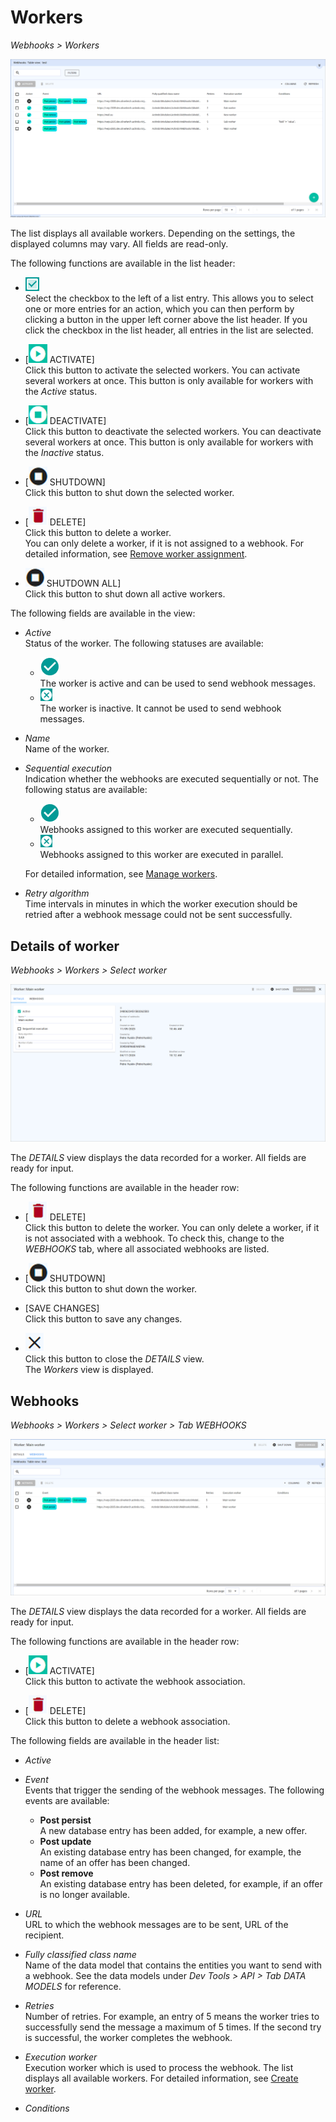 # Workers

*Webhooks > Workers*

![Workers](../../Assets/Screenshots/Webhooks/Webhooks/Webhooks.png "[workers]")

The list displays all available workers. Depending on the settings, the displayed columns may vary. All fields are read-only.

The following functions are available in the list header:

- ![Select](../../Assets/Icons/Checkbox03.png "[Select]")  
   Select the checkbox to the left of a list entry. This allows you to select one or more entries for an action, which you can then perform by clicking a button in the upper left corner above the list header.
    If you click the checkbox in the list header, all entries in the list are selected. 

- [![Activate](../../Assets/Icons/PlayCircle.png "[Activate]") ACTIVATE]   
    Click this button to activate the selected workers. You can activate several workers at once. <!---stimmt das?--> This button is only available for workers with the *Active* status.

- [![Deactivate](../../Assets/Icons/StopCircle02.png "[Deactivate]") DEACTIVATE]    
    Click this button to deactivate the selected workers. You can deactivate several workers at once. <!---stimmt das?--> This button is only available for workers with the *Inactive* status.

- [![Shutdown](../../Assets/Icons/StopCircle.png "[Shutdown]") SHUTDOWN]   
    Click this button to shut down the selected worker. <!--- You can shut down several workers at once?-->

- [![Delete](../../Assets/Icons/Trash10.png "[Delete]") DELETE]    
    Click this button to delete a worker. <!---You can delete several webhooks at once?-->   
    You can only delete a worker, if it is not assigned to a webhook. For detailed information, see [Remove worker assignment](../Integration/02_ManageWebhooks.md#remove-worker-assignment).

- ![Shutdown all](../../Assets/Icons/StopCircle.png "[Shutdown all]") SHUTDOWN ALL]   
    Click this button to shut down all active workers.

The following fields are available in the view:

- *Active*   
    Status of the worker. The following statuses are available:

    - ![Active](../../Assets/Icons/Check02.png "[Active]")    
        The worker is active and can be used to send webhook messages.
    - ![Inactive](../../Assets/Icons/Cross08.png "[Inactive]")   
        The worker is inactive. It cannot be used to send webhook messages.

- *Name*   
    Name of the worker.

- *Sequential execution*   
    Indication whether the webhooks are executed sequentially or not. The following status are available:
    - ![Sequential](../../Assets/Icons/Check02.png "[Sequential]")   
        Webhooks assigned to this worker are executed sequentially.
    - ![Parallel](../../Assets/Icons/Cross08.png "[Parallel]")  
        Webhooks assigned to this worker are executed in parallel.  

    For detailed information, see [Manage workers](../Integration/03_ManageWorkers.md).

- *Retry algorithm*   
    Time intervals in minutes in which the worker execution should be retried after a webhook message could not be sent successfully. 


## Details of worker

*Webhooks > Workers > Select worker*

![DETAILS](../../Assets/Screenshots/Webhooks/Workers/DetailsWorker.png "[DETAILS]")

The *DETAILS* view displays the data recorded for a worker.  All fields are ready for input.

The following functions are available in the header row:   

- [![Delete](../../Assets/Icons/Trash10.png "[Delete]") DELETE]   
    Click this button to delete the worker. 
    You can only delete a worker, if it is not associated with a webhook. To check this, change to the *WEBHOOKS* tab, where all associated webhooks are listed.

- [![Shutdown](../../Assets/Icons/StopCircle.png "[Shutdown all]") SHUTDOWN]   
    Click this button to shut down the worker.

- [SAVE CHANGES]    
    Click this button to save any changes.

- ![Close](../../Assets/Icons/Close02.png "[Close]")    
    Click this button to close the *DETAILS* view.  
    The *Workers* view is displayed.

## Webhooks

*Webhooks > Workers > Select worker > Tab WEBHOOKS*

![WEBHOOKS](../../Assets/Screenshots/Webhooks/Workers/WebhooksTab.png "[WEBHOOKS]")

The *DETAILS* view displays the data recorded for a worker.  All fields are ready for input.

The following functions are available in the header row:   

- [![Activate](../../Assets/Icons/PlayCircle.png "[Activate]") ACTIVATE]   
    Click this button to activate the webhook association.   

- [![Delete](../../Assets/Icons/Trash10.png "[Delete]") DELETE]    
    Click this button to delete a webhook association. <!---die Zuordnung oder den ganzen Webhook?-->   
    
The following fields are available in the header list: 

- *Active*   

- *Event*    
    Events that trigger the sending of the webhook messages. The following events are available:

    - **Post persist**   
        A new database entry has been added, for example, a new offer.      
    - **Post update**   
        An existing database entry has been changed, for example, the name of an offer has been changed.   
    - **Post remove**   
        An existing database entry has been deleted, for example, if an offer is no longer available.

- *URL*    
    URL to which the webhook messages are to be sent, URL of the recipient.

- *Fully classified class name*   
    Name of the data model that contains the entities you want to send with a webhook. See the data models under *Dev Tools > API > Tab DATA MODELS* for reference.  

- *Retries*   
    Number of retries. For example, an entry of 5 means the worker tries to successfully send the message a maximum of 5 times. If the second try is successful, the worker completes the webhook.

- *Execution worker*    
    Execution worker which is used to process the webhook. The list displays all available workers. For detailed information, see [Create worker](../Integration/03_ManageWorkers.md#create-worker).

- *Conditions*
<!--Prüfen wenn Sandbox da ist-->



